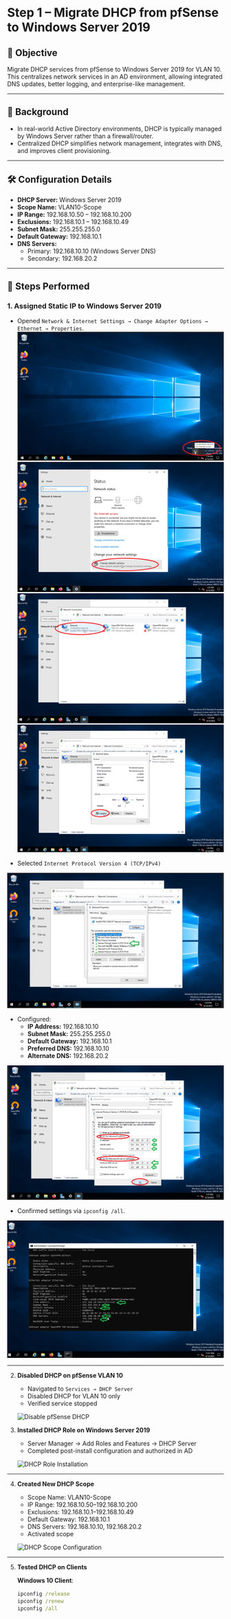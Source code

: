 # Step 1 – Migrate DHCP from pfSense to Windows Server 2019

## 📌 Objective
Migrate DHCP services from pfSense to Windows Server 2019 for VLAN 10.  
This centralizes network services in an AD environment, allowing integrated DNS updates, better logging, and enterprise-like management.

---

## 🔹 Background
- In real-world Active Directory environments, DHCP is typically managed by Windows Server rather than a firewall/router.  
- Centralized DHCP simplifies network management, integrates with DNS, and improves client provisioning.

---

## 🛠️ Configuration Details
- **DHCP Server:** Windows Server 2019  
- **Scope Name:** VLAN10-Scope  
- **IP Range:** 192.168.10.50 – 192.168.10.200  
- **Exclusions:** 192.168.10.1 – 192.168.10.49  
- **Subnet Mask:** 255.255.255.0  
- **Default Gateway:** 192.168.10.1  
- **DNS Servers:**  
  - Primary: 192.168.10.10 (Windows Server DNS)  
  - Secondary: 192.168.20.2  

---

## 🔹 Steps Performed

### 1. **Assigned Static IP to Windows Server 2019**
  - Opened `Network & Internet Settings → Change Adapter Options → Ethernet → Properties`.
   ![Assign_Static_IP_WIN11](images/1_Static_WIN11.png)
   ![Assign_Static_IP_WIN11](images/2_Static_WIN11.png)
   ![Assign_Static_IP_WIN11](images/3_Static_WIN11.png)
   ![Assign_Static_IP_WIN11](images/4_Static_WIN11.png)

   - Selected `Internet Protocol Version 4 (TCP/IPv4)`
  
   ![Assign_Static_IP_WIN11](images/5_Static_WIN11.png)

   - Configured:
     - **IP Address:** 192.168.10.10
     - **Subnet Mask:** 255.255.255.0
     - **Default Gateway:** 192.168.10.1
     - **Preferred DNS:** 192.168.10.10
     - **Alternate DNS:** 192.168.20.2

  ![Assign_Static_IP_WIN11](images/6_Static_WIN11.png)

   - Confirmed settings via `ipconfig /all`.
  
  ![Assign_Static_IP_WIN11](images/7_Static_WIN11.png)

---

2. **Disabled DHCP on pfSense VLAN 10**  
   - Navigated to `Services → DHCP Server`  
   - Disabled DHCP for VLAN 10 only  
   - Verified service stopped  

   ![Disable pfSense DHCP](images/pfsense_disable.png)

3. **Installed DHCP Role on Windows Server 2019**  
   - Server Manager → Add Roles and Features → DHCP Server  
   - Completed post-install configuration and authorized in AD  

   ![DHCP Role Installation](images/dhcp_scope_config.png)

---

4. **Created New DHCP Scope**  
   - Scope Name: VLAN10-Scope  
   - IP Range: 192.168.10.50–192.168.10.200  
   - Exclusions: 192.168.10.1–192.168.10.49  
   - Default Gateway: 192.168.10.1  
   - DNS Servers: 192.168.10.10, 192.168.20.2  
   - Activated scope  

   ![DHCP Scope Configuration](images/dhcp_scope_config.png)

---

5. **Tested DHCP on Clients**

   **Windows 10 Client**:  
   ```cmd
   ipconfig /release
   ipconfig /renew
   ipconfig /all
